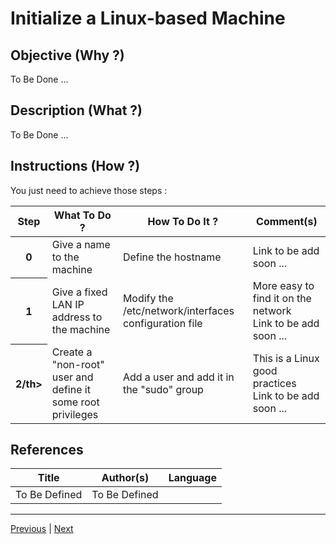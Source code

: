 Initialize a Linux-based Machine
==

Objective (Why ?)
-
To Be Done ...

Description (What ?)
-
To Be Done ...

Instructions (How ?)
-
You just need to achieve those steps :
<table>
    <thead>
        <tr>
            <th>Step</th>         
            <th>What To Do ?</th>
            <th>How To Do It ?</th>
            <th>Comment(s)</th>
        </tr>
    </thead>
    <tbody>
        <tr>
            <th>0</th>     
            <td>Give a name to the machine</td>
            <td>Define the hostname</td>
            <td>Link to be add soon ...</A></td>
        </tr>
         <tr>
             <th>1</th>     
            <td>Give a fixed LAN IP address to the machine</td>
            <td>Modify the /etc/network/interfaces configuration file</td>
            <td>More easy to find it on the network</br>Link to be add soon ...</A></td>
        </tr>      
        <tr>
             <th>2/th>     
            <td>Create a "non-root" user and define it some root privileges</td>
            <td>Add a user and add it in the "sudo" group</td>
            <td>This is a Linux good practices</br>Link to be add soon ...</A></td>
        </tr>   
    </tbody>
</table>

References
-
<table>
    <thead>
        <tr>
            <th>Title</th>
            <th>Author(s)</th>
            <th>Language</th>
        </tr>
    </thead>
     <tbody>
        <tr>
            <td>To Be Defined</td>
            <td>To Be Defined</td>
            <td></td>
        </tr>
</table>

---
<A href="https://github.com/babonet13/HelloWorld/tree/master/Machine/6_SshConnect">Previous</A> | <A href="https://github.com/babonet13/HelloWorld/tree/master/Machine/7_InitializeMachine">Next<A/> 
